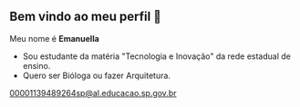 ## Bem vindo ao meu perfil 👋

Meu nome é **Emanuella**

* Sou estudante da matéria "Tecnologia e Inovação" da rede estadual de ensino.
* Quero ser Bióloga ou fazer Arquitetura.

00001139489264sp@al.educacao.sp.gov.br

